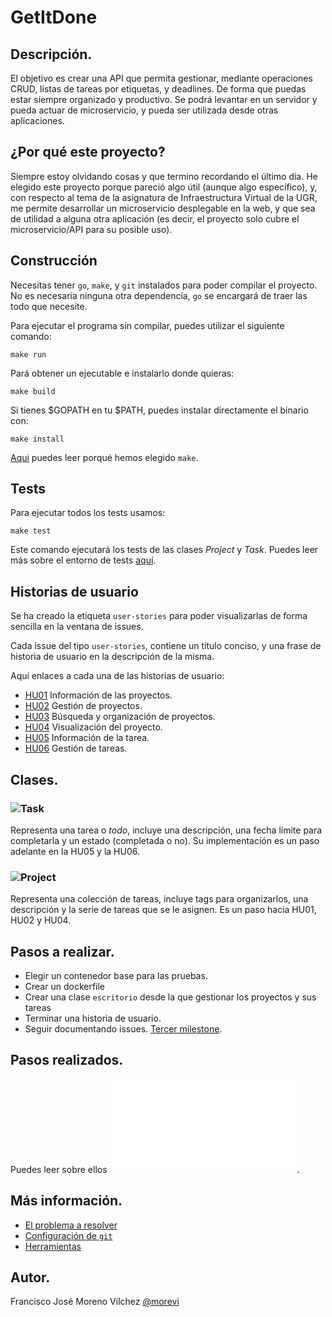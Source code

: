 # GetItDone

## Descripción.
El objetivo es crear una API que permita gestionar, mediante operaciones CRUD, listas de tareas por etiquetas, y deadlines. De forma que puedas estar siempre organizado y productivo. Se podrá levantar en un servidor y pueda actuar de microservicio, y pueda ser utilizada desde otras aplicaciones.

## ¿Por qué este proyecto?
Siempre estoy olvidando cosas y que termino recordando el último día. He elegido este proyecto porque pareció algo útil (aunque algo específico), y, con respecto al tema de la asignatura de Infraestructura Virtual de la UGR, me permite desarrollar un microservicio desplegable en la web, y que sea de utilidad a alguna otra aplicación (es decir, el proyecto solo cubre el microservicio/API para su posible uso).

## Construcción
Necesitas tener `go`, `make`, y `git` instalados para poder compilar el proyecto.
No es necesaria ninguna otra dependencia, `go` se encargará de traer las todo que necesite.

Para ejecutar el programa sin compilar, puedes utilizar el siguiente comando:
```
make run
```

Pará obtener un ejecutable e instalarlo donde quieras:
```
make build
```

Si tienes $GOPATH en tu $PATH, puedes instalar directamente el binario con:
```
make install
```

[Aqui](docs/tools.md) puedes leer porqué hemos elegido `make`.

## Tests
Para ejecutar todos los tests usamos:
```
make test
```

Este comando ejecutará los tests de las clases *Project* y *Task*.
Puedes leer más sobre el entorno de tests [aquí](docs/tools.md).

## Historias de usuario
Se ha creado la etiqueta `user-stories` para poder visualizarlas de forma sencilla en la ventana de issues.

Cada issue del tipo `user-stories`, contiene un título conciso, y una frase de historia de usuario en la descripción de la misma.

Aquí enlaces a cada una de las historias de usuario:
 - [HU01](https://github.com/morevi/GetItDone/issues/1) Información de las proyectos.
 - [HU02](https://github.com/morevi/GetItDone/issues/2) Gestión de proyectos.
 - [HU03](https://github.com/morevi/GetItDone/issues/3) Búsqueda y organización de proyectos.
 - [HU04](https://github.com/morevi/GetItDone/issues/4) Visualización del proyecto.
 - [HU05](https://github.com/morevi/GetItDone/issues/19) Información de la tarea.
 - [HU06](https://github.com/morevi/GetItDone/issues/5) Gestión de tareas.

## Clases.
### ![Task](pkg/tareas/task.go)
Representa una tarea o *todo*, incluye una descripción, una fecha límite para completarla y un estado (completada o no). Su implementación es un paso adelante en la HU05 y la HU06.

### ![Project](pkg/tareas/project.go)
Representa una colección de tareas, incluye tags para organizarlos, una descripción y la serie de tareas que se le asignen. Es un paso hacia HU01, HU02 y HU04.

## Pasos a realizar.
 - Elegir un contenedor base para las pruebas.
 - Crear un dockerfile
 - Crear una clase `escritorio` desde la que gestionar los proyectos y sus tareas
 - Terminar una historia de usuario.
 - Seguir documentando issues. [Tercer milestone](https://github.com/morevi/GetItDone/milestone/3).

## Pasos realizados.
Puedes leer sobre ellos ![aqui](docs/pasos.md).

## Más información.
 - [El problema a resolver](docs/problemDescription.md)
 - [Configuración de `git`](docs/git.md)
 - [Herramientas](docs/tools.md)

## Autor.
Francisco José Moreno Vílchez [@morevi](https://github.com/morevi)

